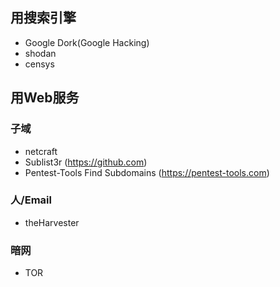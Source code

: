## 用搜索引擎
- Google Dork(Google Hacking)
- shodan
- censys


## 用Web服务

### 子域
- netcraft
- Sublist3r (https://github.com)
- Pentest-Tools Find Subdomains (https://pentest-tools.com)

### 人/Email
- theHarvester

### 暗网
- TOR